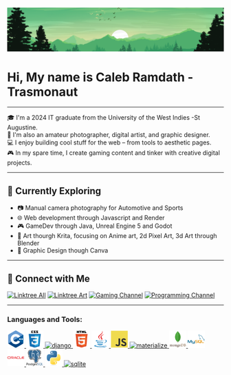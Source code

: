 ![Trasmonaut_image_1080p](https://github.com/Trasmonaut/Trasmonaut/blob/e45f7184b54ff83fb05ac1d3207ad4693f947712/wallpaper.png)

# Hi, My name is Caleb Ramdath - Trasmonaut
***
🎓 I'm a 2024 IT graduate from the University of the West Indies -St Augustine.  
📸 I'm also an amateur photographer, digital artist, and graphic designer.  
💻 I enjoy building cool stuff for the web – from tools to aesthetic pages.  
🎮 In my spare time, I create gaming content and tinker with creative digital projects.

***
## 🔭 Currently Exploring

- 📷 Manual camera photography for Automotive and Sports 
- 🌐 Web development through Javascript and Render
- 🎮 GameDev through Java, Unreal Engine 5 and Godot
- 🎨 Art thourgh Krita, focusing on Anime art, 2d Pixel Art, 3d Art through Blender
- 📐 Graphic Design though Canva

***
## 🔗 Connect with Me

[![Linktree All](https://img.shields.io/badge/Linktree_All-16C60C?style=for-the-badge&logo=linktree&logoColor=white)](https://linktr.ee/trassworks)
[![Linktree Art](https://img.shields.io/badge/Linktree_Art-16C60C?style=for-the-badge&logo=linktree&logoColor=white)](https://linktr.ee/calebramdath)
[![Gaming Channel](https://img.shields.io/badge/Gaming_Channel-16C60C?style=for-the-badge&logo=youtube&logoColor=white)](https://www.youtube.com/@DahRealTsarsmonaut)
[![Programming Channel](https://img.shields.io/badge/Programming_Channel-16C60C?style=for-the-badge&logo=youtube&logoColor=white)](https://www.youtube.com/@Afternight-Studios)

***

<h3 align="left">Languages and Tools:</h3>
<p align="left"> <a href="https://www.w3schools.com/cpp/" target="_blank" rel="noreferrer"> <img src="https://raw.githubusercontent.com/devicons/devicon/master/icons/cplusplus/cplusplus-original.svg" alt="cplusplus" width="40" height="40"/> </a> <a href="https://www.w3schools.com/css/" target="_blank" rel="noreferrer"> <img src="https://raw.githubusercontent.com/devicons/devicon/master/icons/css3/css3-original-wordmark.svg" alt="css3" width="40" height="40"/> </a> <a href="https://www.djangoproject.com/" target="_blank" rel="noreferrer"> <img src="https://cdn.worldvectorlogo.com/logos/django.svg" alt="django" width="40" height="40"/> </a> <a href="https://www.w3.org/html/" target="_blank" rel="noreferrer"> <img src="https://raw.githubusercontent.com/devicons/devicon/master/icons/html5/html5-original-wordmark.svg" alt="html5" width="40" height="40"/> </a> <a href="https://www.java.com" target="_blank" rel="noreferrer"> <img src="https://raw.githubusercontent.com/devicons/devicon/master/icons/java/java-original.svg" alt="java" width="40" height="40"/> </a> <a href="https://developer.mozilla.org/en-US/docs/Web/JavaScript" target="_blank" rel="noreferrer"> <img src="https://raw.githubusercontent.com/devicons/devicon/master/icons/javascript/javascript-original.svg" alt="javascript" width="40" height="40"/> </a> <a href="https://materializecss.com/" target="_blank" rel="noreferrer"> <img src="https://raw.githubusercontent.com/prplx/svg-logos/5585531d45d294869c4eaab4d7cf2e9c167710a9/svg/materialize.svg" alt="materialize" width="40" height="40"/> </a> <a href="https://www.mongodb.com/" target="_blank" rel="noreferrer"> <img src="https://raw.githubusercontent.com/devicons/devicon/master/icons/mongodb/mongodb-original-wordmark.svg" alt="mongodb" width="40" height="40"/> </a> <a href="https://www.mysql.com/" target="_blank" rel="noreferrer"> <img src="https://raw.githubusercontent.com/devicons/devicon/master/icons/mysql/mysql-original-wordmark.svg" alt="mysql" width="40" height="40"/> </a> <a href="https://www.oracle.com/" target="_blank" rel="noreferrer"> <img src="https://raw.githubusercontent.com/devicons/devicon/master/icons/oracle/oracle-original.svg" alt="oracle" width="40" height="40"/> </a> <a href="https://www.postgresql.org" target="_blank" rel="noreferrer"> <img src="https://raw.githubusercontent.com/devicons/devicon/master/icons/postgresql/postgresql-original-wordmark.svg" alt="postgresql" width="40" height="40"/> </a> <a href="https://www.python.org" target="_blank" rel="noreferrer"> <img src="https://raw.githubusercontent.com/devicons/devicon/master/icons/python/python-original.svg" alt="python" width="40" height="40"/> </a> <a href="https://www.sqlite.org/" target="_blank" rel="noreferrer"> <img src="https://www.vectorlogo.zone/logos/sqlite/sqlite-icon.svg" alt="sqlite" width="40" height="40"/> </a> </p>

